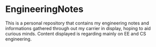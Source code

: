 # EngineeringNotes


This is a personal repository that contains my engineering notes and informations gathered through out my carrier in display, hoping to aid curious minds.
Content displayed is regarding mainly on EE and CS engineering. 
